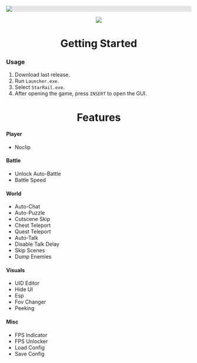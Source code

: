 <p align="center">
  <img style="display: block;-webkit-user-select: none;margin: auto;background-color: hsl(0, 0%, 90%);transition: background-color 300ms;" src="https://i.imgur.com/JVAenG1.png">
</p>

<p align="center">
 <a href="https://discord.gg/tPKFCs4VbB"><img src="https://img.shields.io/discord/1207191906958975006?label=Discord&logo=discord&style=for-the-badge&color=blue"></a>
</p>

<h1 align="center">Getting Started</h1>

### Usage

1. Download last release.
2. Run `Launcher.exe`.
3. Select `StarRail.exe`.
4. After opening the game, press `INSERT` to open the GUI.

<h1 align="center">Features</h1>

#### Player

- Noclip

#### Battle

- Unlock Auto-Battle
- Battle Speed

#### World

- Auto-Chat
- Auto-Puzzle
- Cutscene Skip
- Chest Teleport
- Quest Teleport
- Auto-Talk
- Disable Talk Delay
- Skip Scenes
- Dump Enemies

#### Visuals

- UID Editor
- Hide UI
- Esp
- Fov Changer
- Peeking

#### Misc

- FPS Indicator
- FPS Unlocker
- Load Config
- Save Config
